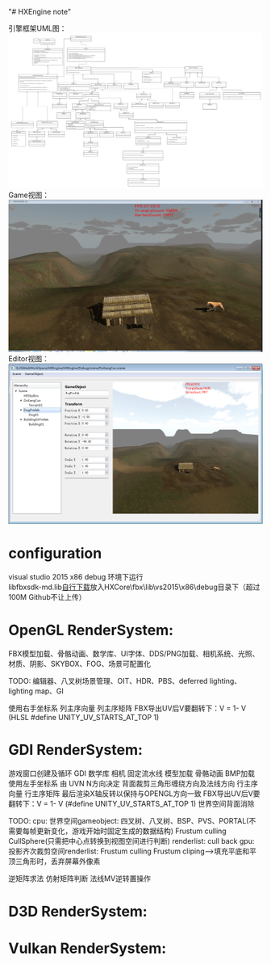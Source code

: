 "# HXEngine note" 

引擎框架UML图：  
<img class="shadow" src="./HXEngine UML.png" width="1024">  
Game视图：  
<img class="shadow" src="./1.png" width="600">  
Editor视图：  
<img class="shadow" src="./2.png" width="600">  

configuration
================================================================================
visual studio 2015  x86 debug 环境下运行  
libfbxsdk-md.lib[自行下载](https://pan.baidu.com/s/1UBC71Z-8Dlq4hy7Nak7qzA)放入HXCore\fbx\lib\vs2015\x86\debug目录下（超过100M Github不让上传）

OpenGL RenderSystem:
================================================================================
FBX模型加载、骨骼动画、数学库、UI字体、DDS/PNG加载、相机系统、光照、材质、阴影、SKYBOX、FOG、场景可配置化

TODO:
编辑器、八叉树场景管理、OIT、HDR、PBS、deferred lighting、lighting map、GI

使用右手坐标系
列主序向量 列主序矩阵
FBX导出UV后V要翻转下：V = 1- V (HLSL #define UNITY_UV_STARTS_AT_TOP 1)

GDI RenderSystem:
================================================================================
游戏窗口创建及循环 GDI 数学库 相机 固定流水线 模型加载 骨骼动画 BMP加载
使用左手坐标系     由 UVN N方向决定   背面裁剪三角形缠绕方向及法线方向
行主序向量 行主序矩阵	最后渲染X轴反转以保持与OPENGL方向一致
FBX导出UV后V要翻转下：V = 1- V (#define UNITY_UV_STARTS_AT_TOP 1)
世界空间背面消除

TODO:
cpu:
	世界空间gameobject:
		四叉树、八叉树、BSP、PVS、PORTAL(不需要每帧更新变化，游戏开始时固定生成的数据结构)
		Frustum culling    CullSphere(只需把中心点转换到视图空间进行判断)
	renderlist:
		cull back
gpu:
	投影齐次裁剪空间renderlist:
		Frustum culling 
		Frustum cliping-->填充平底和平顶三角形时，丢弃屏幕外像素
		
		
逆矩阵求法  仿射矩阵判断  法线MV逆转置操作

D3D RenderSystem:
================================================================================

Vulkan RenderSystem:
================================================================================
